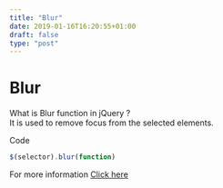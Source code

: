 ```yaml
---
title: "Blur"
date: 2019-01-16T16:20:55+01:00
draft: false
type: "post"
---
```

<h1 class="title"> Blur</h1>

What is Blur function in jQuery ?<br/>
It is used to remove focus from the selected elements.

Code
```javascript
$(selector).blur(function)
```


For more information [Click here](https://api.jquery.com/blur/)
